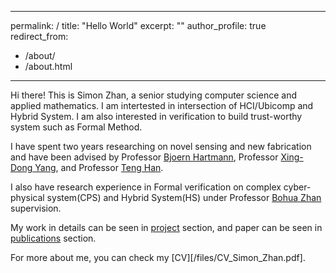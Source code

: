 
---
permalink: /
title: "Hello World"
excerpt: ""
author_profile: true
redirect_from: 
  - /about/
  - /about.html
---

Hi there! This is Simon Zhan, a senior studying computer science and applied mathematics. I am intertested in intersection of HCI/Ubicomp and Hybrid System. I am also interested in verification to build trust-worthy system such as Formal Method. 

I have spent two years researching on novel sensing and new fabrication and have been advised by Professor [Bjoern Hartmann](https://people.eecs.berkeley.edu/~bjoern/?_ga=2.188521320.1596352881.1635183757-1933119831.1603184178), Professor [Xing-Dong Yang](https://www.cs.dartmouth.edu/~xingdong/), and Professor [Teng Han](http://teng-han.com/).

I also have research experience in Formal verification on complex cyber-physical system(CPS) and Hybrid System(HS) under Professor [Bohua Zhan](https://lcs.ios.ac.cn/~bzhan/) supervision.

My work in details can be seen in [project](/profolio) section, and paper can be seen in [publications](/publications) section. 

For more about me, you can check my [CV][/files/CV_Simon_Zhan.pdf].


